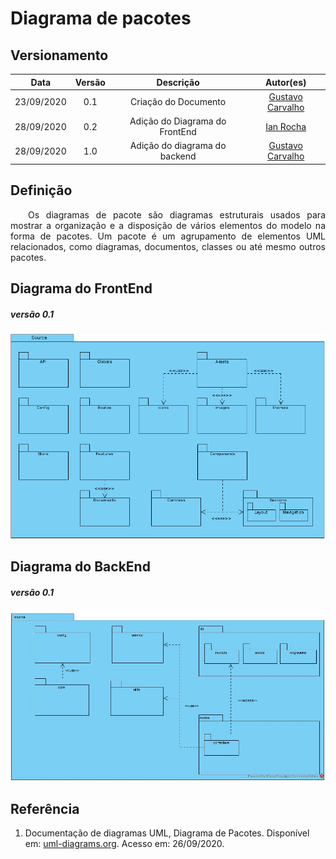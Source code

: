 # Diagrama de pacotes
## Versionamento
| Data | Versão | Descrição | Autor(es) |
|:----:|:------:|:---------:|:---------:|
| 23/09/2020 | 0.1 | Criação do Documento | [Gustavo Carvalho](https://github.com/gustavocarvalho1002) |
| 28/09/2020 | 0.2 | Adição do Diagrama do FrontEnd | [Ian Rocha](https://github.com/IanPSRocha) |
| 28/09/2020 | 1.0 | Adição do diagrama do backend | [Gustavo Carvalho](https://github.com/gustavocarvalho1002) |

## Definição

<p align="justify">&emsp;&emsp;Os diagramas de pacote são diagramas estruturais usados ​​para mostrar a organização e a disposição de vários elementos do modelo na forma de pacotes. Um pacote é um agrupamento de elementos UML relacionados, como diagramas, documentos, classes ou até mesmo outros pacotes.</p>

## Diagrama do FrontEnd

##### *versão 0.1*
[![diagrama_de_pacotes_react](./img/diagrama_de_pacotes_react.png)](./img/diagrama_de_pacotes_react.png)

## Diagrama do BackEnd

##### *versão 0.1*
[![diagrama_de_pacotes_backend](./img/diagrama_de_pacotes_backend.jpg)](./img/diagrama_de_pacotes_backend.jpg)

## Referência

1. Documentação de diagramas UML, Diagrama de Pacotes. Disponível em: [uml-diagrams.org](https://www.uml-diagrams.org/package-diagrams-overview.html). Acesso em: 26/09/2020.
